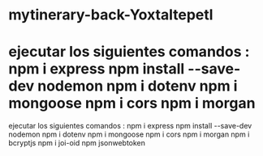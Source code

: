 # mytinerary-back-Yoxtaltepetl
ejecutar los siguientes comandos : npm i express npm install --save-dev nodemon npm i dotenv npm i mongoose npm i cors npm i morgan
=======
ejecutar los siguientes comandos :
npm i express
npm install --save-dev nodemon 
npm i dotenv
npm i mongoose
npm i cors
npm i morgan
npm i bcryptjs
npm i joi-oid
npm jsonwebtoken

